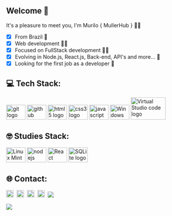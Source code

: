 ## Welcome 🤙

It's a pleasure to meet you, I'm Murilo { MullerHub } 👋😄

- [x] From Brazil 📍
- [x] Web development 👨‍🎓
- [x] Focused on FullStack development 👨‍💻
- [x] Evolving in Node.js, React.js, Back-end, API's and more... 🧠
- [x] Looking for the first job as a developer 🤞

## 💻 Tech Stack:

<span>
  <img src="https://cdn.jsdelivr.net/gh/devicons/devicon/icons/git/git-original.svg" height="40" width="52" alt="git logo"  />
  <img src="https://cdn.jsdelivr.net/gh/devicons/devicon/icons/github/github-original-wordmark.svg" height="40" width="52" alt="github logo" />
  <img src="https://cdn.jsdelivr.net/gh/devicons/devicon/icons/html5/html5-original.svg" height="40" width="52" alt="html5 logo"  />
  <img src="https://cdn.jsdelivr.net/gh/devicons/devicon/icons/css3/css3-original.svg" height="40" width="52" alt="css3 logo"  />
  <img src="https://cdn.jsdelivr.net/gh/devicons/devicon/icons/javascript/javascript-original.svg" height="40" width="52" alt="javascript logo"  />
  <img src="https://cdn.jsdelivr.net/gh/devicons/devicon/icons/windows8/windows8-original.svg" height="40" width="52" alt="Windows logo"   />
  <img src="https://cdn.jsdelivr.net/gh/devicons/devicon/icons/visualstudio/visualstudio-plain-wordmark.svg" height="60" width="94" alt="Virtual Studio code logo" />

</span>

## 🤓 Studies Stack:

<span>
  <img src="https://cdn.jsdelivr.net/gh/devicons/devicon/icons/linux/linux-original.svg" height="40" width="52" alt="Linux Mint" /> 
  <img src="https://cdn.jsdelivr.net/gh/devicons/devicon/icons/nodejs/nodejs-original.svg" height="40" width="52" alt="nodejs logo"  />
  <img src="https://cdn.jsdelivr.net/gh/devicons/devicon/icons/react/react-original-wordmark.svg" height="40" width="52" alt="React native" />
  <img src="https://cdn.jsdelivr.net/gh/devicons/devicon/icons/sqlite/sqlite-plain-wordmark.svg" height="40" width="52" alt="SQLite logo" />
</span>

## 🌐 Contact:

<a href="https://www.linkedin.com/in/mullerhub" target="_blank"><img src="https://img.shields.io/badge/LinkedIn-0077B5?style=flat&logo=linkedin&logoColor=white" alt="LinkedIn Badge" height="20"></a>&nbsp;
<a href="https://mailto:murilomuller@protonmail.com" target="_blank"><img src="https://img.shields.io/badge/Gmail-D14836?style=flat&logo=gmail&logoColor=white" alt="Email: protonmail Badge" height="20"></a>&nbsp;
<a href="#"><img src="https://img.shields.io/badge/Discord-%237289DA.svg?logo=discord&logoColor=white" title="Murilo_Muller#6252" alt="Discord Badge" height="20"></a>&nbsp;
<a href="https://www.github.com/mullerhub" target="_blank"><img src="https://img.shields.io/badge/GitHub-100000?style=flat&logo=github&logoColor=white" alt="GitHub Badge" height="20"></a>&nbsp;
<a href="https://www.instagram.com/dj.muller_/" target="_blank"><img src="https://img.shields.io/badge/-Instagram-%23E4405F?style=for-the-badge&logo=instagram&logoColor=white" target="_blank"></a>

<img align="left" src="https://profile-counter.glitch.me/mullerhub/count.svg?"  />
